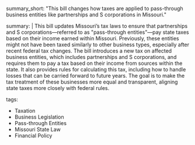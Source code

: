 summary_short: "This bill changes how taxes are applied to pass-through business entities like partnerships and S corporations in Missouri."

summary: |
  This bill updates Missouri’s tax laws to ensure that partnerships and S corporations—referred to as "pass-through entities"—pay state taxes based on their income earned within Missouri. Previously, these entities might not have been taxed similarly to other business types, especially after recent federal tax changes. The bill introduces a new tax on affected business entities, which includes partnerships and S corporations, and requires them to pay a tax based on their income from sources within the state. It also provides rules for calculating this tax, including how to handle losses that can be carried forward to future years. The goal is to make the tax treatment of these businesses more equal and transparent, aligning state taxes more closely with federal rules.

tags:
  - Taxation
  - Business Legislation
  - Pass-through Entities
  - Missouri State Law
  - Financial Policy
